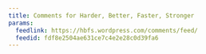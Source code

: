 ```yaml
---
title: Comments for Harder, Better, Faster, Stronger
params:
  feedlink: https://hbfs.wordpress.com/comments/feed/
  feedid: fdf8e2504ae631ce7c4e2e28c0d39fa6
---
```

